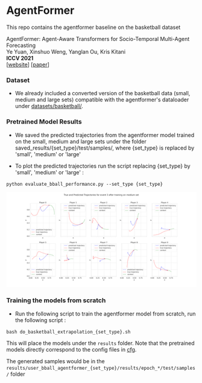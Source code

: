 # AgentFormer
This repo contains the agentformer baseline on the basketball dataset 
  
AgentFormer: Agent-Aware Transformers for Socio-Temporal Multi-Agent Forecasting  
Ye Yuan, Xinshuo Weng, Yanglan Ou, Kris Kitani  
**ICCV 2021**  
[[website](https://www.ye-yuan.com/agentformer)] [[paper](https://arxiv.org/abs/2103.14023)]


### Dataset
* We already included a converted version of the basketball data (small, medium and large sets) compatible with the agentformer's dataloader under [datasets/basketball/](datasets/basketball).



### Pretrained Model Results
* We saved the predicted trajectories from the agentformer model trained on the small, medium and large sets under the folder saved_results/{set_type}/test/samples/, where {set_type} is replaced by 'small', 'medium' or 'large'

* To plot the predicted trajectories run the script replacing {set_type} by 'small', 'medium' or 'large' : 
```
python evaluate_bball_performance.py --set_type {set_type}
```
<p align="center">
  <img width="600" src="saved_results/trajectories/medium/plots/predicted_traj_set_medium_event_3_sample_15.png">
</p>

### Training the models from scratch
* Run the following script to train the agentformer model from scratch, run the following script : 
```
bash do_basketball_extrapolation_{set_type}.sh
```

  This will place the models under the `results` folder. Note that the pretrained models directly correspond to the config files in [cfg](cfg).
  
  The generated samples would be in the `results/user_bball_agentformer_{set_type}/results/epoch_*/test/samples/` folder 
